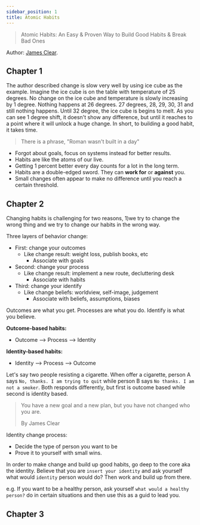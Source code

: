 ```yaml
---
sidebar_position: 1
title: Atomic Habits
---
```


> Atomic Habits: An Easy & Proven Way to Build Good Habits & Break Bad Ones

Author: [James Clear](https://jamesclear.com/atomic-habits).

## Chapter 1

The author described change is slow very well by using ice cube as the example. Imagine the ice cube is on the table with temperature of 25 degrees. No change on the ice cube and temperature is slowly increasing by 1 degree. Nothing happens at 26 degrees. 27 degrees, 28, 29, 30, 31 and still nothing happens. Until 32 degree, the ice cube is begins to melt. As you can see 1 degree shift, it doesn't show any difference, but until it reaches to a point where it will unlock a huge change. In short, to building a good habit, it takes time.

> There is a phrase, "Roman wasn't built in a day"

- Forgot about goals, focus on systems instead for better results.
- Habits are like the atoms of our live.
- Getting 1 percent better every day counts for a lot in the long term.
- Habits are a double-edged sword. They can **work for** or **against** you.
- Small changes often appear to make no difference until you reach a certain threshold.

## Chapter 2

Changing habits is challenging for two reasons, 1)we try to change the wrong thing and we try to change our habits in the wrong way.

Three layers of behavior change:

- First: change your outcomes
  - Like change result: weight loss, publish books, etc
    - Associate with goals
- Second: change your process
  - Like change result: implement a new route, decluttering desk
    - Associate with habits
- Third: change your identify
  - Like change beliefs: worldview, self-image, judgement
    - Associate with beliefs, assumptions, biases

Outcomes are what you get. Processes are what you do. Identify is what you believe.

**Outcome-based habits:**

- Outcome --> Process --> Identity

**Identity-based habits:**

- Identity --> Process --> Outcome

Let's say two people resisting a cigarette. When offer a cigarette, person A says `No, thanks. I am trying to quit` while person B says `No thanks. I am not a smoker`. Both responds differently, but first is outcome based while second is identity based.

> You have a new goal and a new plan, but you have not changed who you are.
>
> By James Clear

Identity change process:

- Decide the type of person you want to be
- Prove it to yourself with small wins.

In order to make change and build up good habits, go deep to the core aka the identity. Believe that you are `insert your identity` and ask yourself what would `identity` person would do? Then work and build up from there.

e.g. If you want to be a healthy person, ask yourself `what would a healthy person?` do in certain situations and then use this as a guid to lead you.

## Chapter 3
